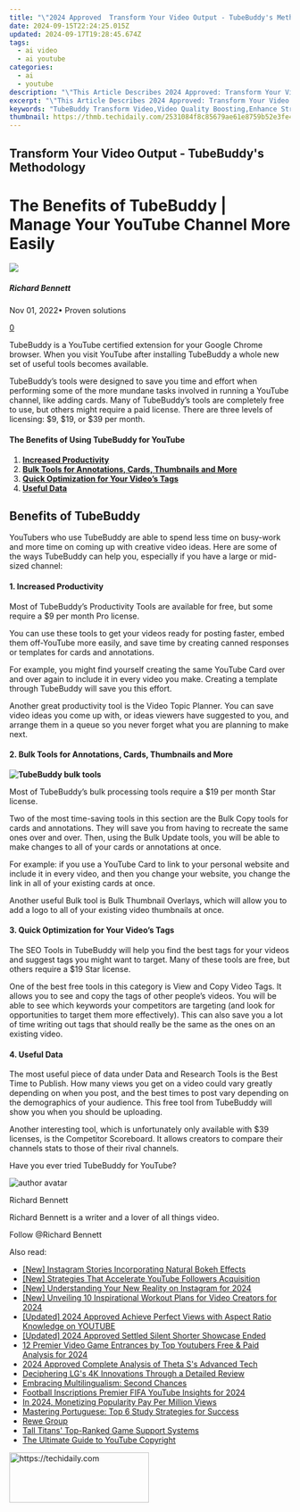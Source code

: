 ```yaml
---
title: "\"2024 Approved  Transform Your Video Output - TubeBuddy's Methodology\""
date: 2024-09-15T22:24:25.015Z
updated: 2024-09-17T19:28:45.674Z
tags:
  - ai video
  - ai youtube
categories:
  - ai
  - youtube
description: "\"This Article Describes 2024 Approved: Transform Your Video Output - TubeBuddy's Methodology\""
excerpt: "\"This Article Describes 2024 Approved: Transform Your Video Output - TubeBuddy's Methodology\""
keywords: "TubeBuddy Transform Video,Video Quality Boosting,Enhance Streaming Videos,Improve Video Output,Professional Video Edit,Optimize Video Content,Excellent Video Upgrade"
thumbnail: https://thmb.techidaily.com/2531084f8c85679ae61e8759b52e3fe4836202538838ce8ab82c47df34846229.jpg
---
```


## Transform Your Video Output - TubeBuddy's Methodology

# The Benefits of TubeBuddy | Manage Your YouTube Channel More Easily

![](https://images.wondershare.com/filmora/article-images/richard-bennett.jpg)

##### Richard Bennett

 Nov 01, 2022• Proven solutions

[0](#commentsBoxSeoTemplate)

TubeBuddy is a YouTube certified extension for your Google Chrome browser. When you visit YouTube after installing TubeBuddy a whole new set of useful tools becomes available.

TubeBuddy’s tools were designed to save you time and effort when performing some of the more mundane tasks involved in running a YouTube channel, like adding cards. Many of TubeBuddy’s tools are completely free to use, but others might require a paid license. There are three levels of licensing: $9, $19, or $39 per month.

#### The Benefits of Using TubeBuddy for YouTube

1. [**Increased Productivity**](#productivity)
2. [**Bulk Tools for Annotations, Cards, Thumbnails and More**](#bulk)
3. [**Quick Optimization for Your Video’s Tags**](#tags)
4. [**Useful Data**](#data)

## **Benefits of TubeBuddy**

YouTubers who use TubeBuddy are able to spend less time on busy-work and more time on coming up with creative video ideas. Here are some of the ways TubeBuddy can help you, especially if you have a large or mid-sized channel:

#### **1\. Increased Productivity**

Most of TubeBuddy’s Productivity Tools are available for free, but some require a $9 per month Pro license.

You can use these tools to get your videos ready for posting faster, embed them off-YouTube more easily, and save time by creating canned responses or templates for cards and annotations.

For example, you might find yourself creating the same YouTube Card over and over again to include it in every video you make. Creating a template through TubeBuddy will save you this effort.

Another great productivity tool is the Video Topic Planner. You can save video ideas you come up with, or ideas viewers have suggested to you, and arrange them in a queue so you never forget what you are planning to make next.

#### **2\. Bulk Tools for Annotations, Cards, Thumbnails and More**

**![TubeBuddy bulk tools](https://images.wondershare.com/filmora/article-images/tubebuddy-bulk-tools.jpg)**

Most of TubeBuddy’s bulk processing tools require a $19 per month Star license.

Two of the most time-saving tools in this section are the Bulk Copy tools for cards and annotations. They will save you from having to recreate the same ones over and over. Then, using the Bulk Update tools, you will be able to make changes to all of your cards or annotations at once.

For example: if you use a YouTube Card to link to your personal website and include it in every video, and then you change your website, you change the link in all of your existing cards at once.

Another useful Bulk tool is Bulk Thumbnail Overlays, which will allow you to add a logo to all of your existing video thumbnails at once.

#### **3\. Quick Optimization for Your Video’s Tags**

The SEO Tools in TubeBuddy will help you find the best tags for your videos and suggest tags you might want to target. Many of these tools are free, but others require a $19 Star license.

One of the best free tools in this category is View and Copy Video Tags. It allows you to see and copy the tags of other people’s videos. You will be able to see which keywords your competitors are targeting (and look for opportunities to target them more effectively). This can also save you a lot of time writing out tags that should really be the same as the ones on an existing video.

#### **4\. Useful Data**

The most useful piece of data under Data and Research Tools is the Best Time to Publish. How many views you get on a video could vary greatly depending on when you post, and the best times to post vary depending on the demographics of your audience. This free tool from TubeBuddy will show you when you should be uploading.

Another interesting tool, which is unfortunately only available with $39 licenses, is the Competitor Scoreboard. It allows creators to compare their channels stats to those of their rival channels.

 Have you ever tried TubeBuddy for YouTube?

![author avatar](https://images.wondershare.com/filmora/article-images/richard-bennett.jpg)

Richard Bennett

Richard Bennett is a writer and a lover of all things video.

Follow @Richard Bennett

<ins class="adsbygoogle"
     style="display:block"
     data-ad-format="autorelaxed"
     data-ad-client="ca-pub-7571918770474297"
     data-ad-slot="1223367746"></ins>

<ins class="adsbygoogle"
     style="display:block"
     data-ad-client="ca-pub-7571918770474297"
     data-ad-slot="8358498916"
     data-ad-format="auto"
     data-full-width-responsive="true"></ins>

<span class="atpl-alsoreadstyle">Also read:</span>
<div><ul>
<li><a href="https://instagram-video-recordings.techidaily.com/new-instagram-stories-incorporating-natural-bokeh-effects/"><u>[New] Instagram Stories Incorporating Natural Bokeh Effects</u></a></li>
<li><a href="https://youtube-docs.techidaily.com/trategies-that-accelerate-youtube-followers-acquisition/"><u>[New] Strategies That Accelerate YouTube Followers Acquisition</u></a></li>
<li><a href="https://instagram-clips.techidaily.com/new-understanding-your-new-reality-on-instagram-for-2024/"><u>[New] Understanding Your New Reality on Instagram for 2024</u></a></li>
<li><a href="https://youtube-docs.techidaily.com/nveiling-10-inspirational-workout-plans-for-video-creators-for-2024/"><u>[New] Unveiling 10 Inspirational Workout Plans for Video Creators for 2024</u></a></li>
<li><a href="https://youtube-docs.techidaily.com/ed-2024-approved-achieve-perfect-views-with-aspect-ratio-knowledge-on-youtube/"><u>[Updated] 2024 Approved Achieve Perfect Views with Aspect Ratio Knowledge on YOUTUBE</u></a></li>
<li><a href="https://youtube-docs.techidaily.com/ed-2024-approved-settled-silent-shorter-showcase-ended/"><u>[Updated] 2024 Approved Settled Silent Shorter Showcase Ended</u></a></li>
<li><a href="https://youtube-docs.techidaily.com/emier-video-game-entrances-by-top-youtubers-free-and-paid-analysis-for-2024/"><u>12 Premier Video Game Entrances by Top Youtubers Free & Paid Analysis for 2024</u></a></li>
<li><a href="https://extra-resources.techidaily.com/2024-approved-complete-analysis-of-theta-ss-advanced-tech/"><u>2024 Approved Complete Analysis of Theta S's Advanced Tech</u></a></li>
<li><a href="https://extra-resources.techidaily.com/deciphering-lgs-4k-innovations-through-a-detailed-review/"><u>Deciphering LG's 4K Innovations Through a Detailed Review</u></a></li>
<li><a href="https://mondly-stories.techidaily.com/1719581666036-embracing-multilingualism-second-chances/"><u>Embracing Multilingualism: Second Chances</u></a></li>
<li><a href="https://youtube-docs.techidaily.com/all-inscriptions-premier-fifa-youtube-insights-for-2024/"><u>Football Inscriptions Premier FIFA YouTube Insights for 2024</u></a></li>
<li><a href="https://youtube-docs.techidaily.com/24-monetizing-popularity-pay-per-million-views/"><u>In 2024, Monetizing Popularity Pay Per Million Views</u></a></li>
<li><a href="https://mondly-stories.techidaily.com/mastering-portuguese-top-6-study-strategies-for-success/"><u>Mastering Portuguese: Top 6 Study Strategies for Success</u></a></li>
<li><a href="https://blue-screen-error.techidaily.com/rewe-group/"><u>Rewe Group</u></a></li>
<li><a href="https://games-able.techidaily.com/tall-titans-top-ranked-game-support-systems/"><u>Tall Titans' Top-Ranked Game Support Systems</u></a></li>
<li><a href="https://youtube-clips.techidaily.com/the-ultimate-guide-to-youtube-copyright/"><u>The Ultimate Guide to YouTube Copyright</u></a></li>
</ul></div>

<!-- affiliate ads begin -->
<a href="https://aligracehair.sjv.io/c/5597632/2115930/19272" target="_top" id="2115930">
  <img src="//a.impactradius-go.com/display-ad/19272-2115930" border="0" alt="https://techidaily.com" width="250" height="90"/>
</a>
<img height="0" width="0" src="https://aligracehair.sjv.io/i/5597632/2115930/19272" style="position:absolute;visibility:hidden;" border="0" />
<!-- affiliate ads end -->

